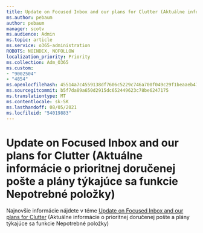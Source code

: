 ```yaml
---
title: Update on Focused Inbox and our plans for Clutter (Aktuálne informácie o prioritnej doručenej pošte a plány týkajúce sa funkcie Nepotrebné položky)
ms.author: pebaum
author: pebaum
manager: scotv
ms.audience: Admin
ms.topic: article
ms.service: o365-administration
ROBOTS: NOINDEX, NOFOLLOW
localization_priority: Priority
ms.collection: Adm_O365
ms.custom:
- "9002504"
- "4854"
ms.openlocfilehash: 45514a7c4559138df7606c5229c746a700f049c29f1beaaeb47a7e2e0dd0d2d6
ms.sourcegitcommit: b5f7da89a650d2915dc652449623c78be6247175
ms.translationtype: MT
ms.contentlocale: sk-SK
ms.lasthandoff: 08/05/2021
ms.locfileid: "54019883"
---
```

# <a name="update-on-focused-inbox-and-our-plans-for-clutter"></a>Update on Focused Inbox and our plans for Clutter (Aktuálne informácie o prioritnej doručenej pošte a plány týkajúce sa funkcie Nepotrebné položky)

Najnovšie informácie nájdete v téme [Update on Focused Inbox and our plans for Clutter](https://techcommunity.microsoft.com/t5/outlook-blog/update-on-focused-inbox-and-our-plans-for-clutter/ba-p/136448) (Aktuálne informácie o prioritnej doručenej pošte a plány týkajúce sa funkcie Nepotrebné položky)
